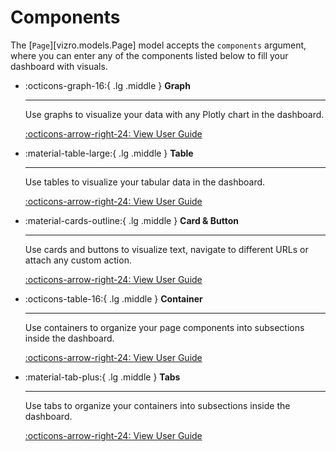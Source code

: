 # Components

The [`Page`][vizro.models.Page] model accepts the `components` argument, where you can enter any of the components
listed below to fill your dashboard with visuals.


<div class="grid cards" markdown>

- :octicons-graph-16:{ .lg .middle } __Graph__

    ---

    Use graphs to visualize your data with any Plotly chart in the dashboard.

    [:octicons-arrow-right-24: View User Guide](graph.md)

- :material-table-large:{ .lg .middle } __Table__

    ---

    Use tables to visualize your tabular data in the dashboard.

    [:octicons-arrow-right-24: View User Guide](table.md)

- :material-cards-outline:{ .lg .middle } __Card & Button__

    ---

    Use cards and buttons to visualize text, navigate to different URLs or attach any custom action.

    [:octicons-arrow-right-24: View User Guide](card_button.md)

- :octicons-table-16:{ .lg .middle } __Container__

    ---

    Use containers to organize your page components into subsections inside the dashboard.

    [:octicons-arrow-right-24: View User Guide](container.md)

- :material-tab-plus:{ .lg .middle } __Tabs__

    ---

    Use tabs to organize your containers into subsections inside the dashboard.

    [:octicons-arrow-right-24: View User Guide](tabs.md)

</div>
